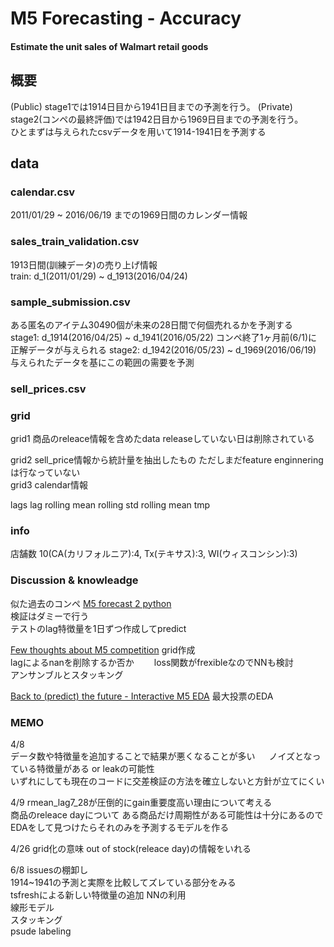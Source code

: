 # M5 Forecasting - Accuracy
#### Estimate the unit sales of Walmart retail goods

## 概要  
(Public) stage1では1914日目から1941日目までの予測を行う。
(Private) stage2(コンペの最終評価)では1942日目から1969日目までの予測を行う。    
ひとまずは与えられたcsvデータを用いて1914-1941日を予測する  

## data
### calendar.csv
2011/01/29 ~ 2016/06/19 までの1969日間のカレンダー情報  

### sales_train_validation.csv  
1913日間(訓練データ)の売り上げ情報  
train: d_1(2011/01/29)  ~ d_1913(2016/04/24)

### sample_submission.csv
ある匿名のアイテム30490個が未来の28日間で何個売れるかを予測する  
stage1: d_1914(2016/04/25) ~ d_1941(2016/05/22)  コンペ終了1ヶ月前(6/1)に正解データが与えられる
stage2: d_1942(2016/05/23) ~ d_1969(2016/06/19)　与えられたデータを基にこの範囲の需要を予測

### sell_prices.csv  

### grid
grid1 商品のreleace情報を含めたdata
releaseしていない日は削除されている  

grid2 sell_price情報から統計量を抽出したもの
      ただしまだfeature enginneringは行なっていない  
grid3 calendar情報

lags
lag
rolling mean
rolling std
rolling mean tmp

### info
店舗数 10(CA(カリフォルニア):4, Tx(テキサス):3, WI(ウィスコンシン):3)

### Discussion & knowleadge
似た過去のコンペ
[M5 forecast 2 python](https://www.kaggle.com/kneroma/m5-forecast-v2-python)  
検証はダミーで行う  
テストのlag特徴量を1日ずつ作成してpredict  

[Few thoughts about M5 competition](https://www.kaggle.com/c/m5-forecasting-accuracy/discussion/138881)
grid作成  
lagによるnanを削除するか否か　　
loss関数がfrexibleなのでNNも検討  
アンサンブルとスタッキング  

[Back to (predict) the future - Interactive M5 EDA](https://www.kaggle.com/headsortails/back-to-predict-the-future-interactive-m5-eda)
最大投票のEDA

### MEMO
4/8  
データ数や特徴量を追加することで結果が悪くなることが多い 　
ノイズとなっている特徴量がある or leakの可能性  
いずれにしても現在のコードに交差検証の方法を確立しないと方針が立てにくい  

4/9
rmean_lag7_28が圧倒的にgain重要度高い理由について考える  
商品のreleace dayについて 
ある商品だけ周期性がある可能性は十分にあるのでEDAをして見つけたらそれのみを予測するモデルを作る

4/26
grid化の意味
out of stock(releace day)の情報をいれる


6/8
issuesの棚卸し  
1914~1941の予測と実際を比較してズレている部分をみる  
tsfreshによる新しい特徴量の追加
NNの利用  
線形モデル  
スタッキング  
psude labeling    